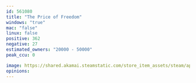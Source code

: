 ```yaml
---
id: 561080
title: "The Price of Freedom"
windows: "true"
mac: "false"
linux: false
positive: 362
negative: 27
estimated_owners: "20000 - 50000"
peak_ccu: 0

image: https://shared.akamai.steamstatic.com/store_item_assets/steam/apps/561080/header.jpg?t=1563316537
opinions:
---
```

